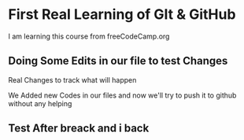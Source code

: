 # First Real Learning of GIt & GitHub 

I am learning this course from freeCodeCamp.org


## Doing Some Edits in our file to test Changes

Real Changes to track what will happen 


We Added new Codes in our files and now we'll try to push it to github without any helping 


## Test After breack and i back